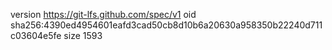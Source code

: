 version https://git-lfs.github.com/spec/v1
oid sha256:4390ed4954601eafd3cad50cb8d10b6a20630a958350b22240d711c03604e5fe
size 1593
